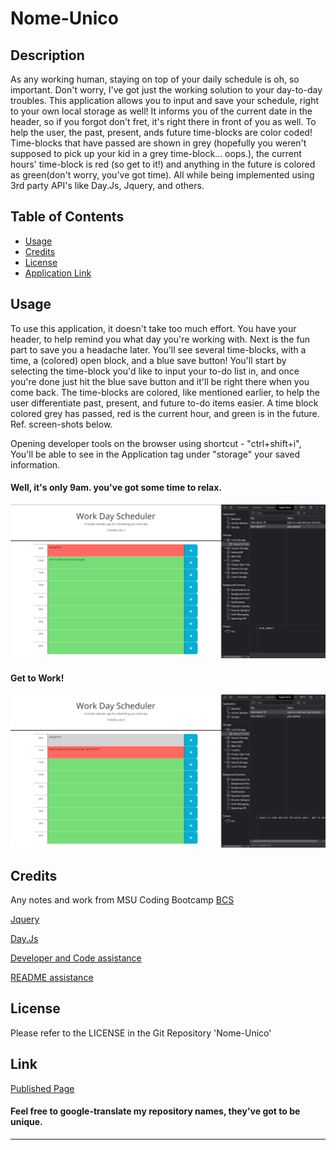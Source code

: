 # Nome-Unico

## Description

As any working human, staying on top of your daily schedule is oh, so important.  Don't worry, I've got just the working solution to your day-to-day troubles.  This application allows you to input and save your schedule, right to your own local storage as well!  It informs you of the current date in the header, so if you forgot don't fret, it's right there in front of you as well.  To help the user, the past, present, ands future time-blocks are color coded!  Time-blocks that have passed are shown in grey (hopefully you weren't supposed to pick up your kid in a grey time-block... oops.), the current hours' time-block is red (so get to it!) and anything in the future is colored as green(don't worry, you've got time). All while being implemented using 3rd party API's like Day.Js, Jquery, and others.


## Table of Contents

- [Usage](#usage)
- [Credits](#credits)
- [License](#license)
- [Application Link](#link)


## Usage

To use this application, it doesn't take too much effort.  You have your header, to help remind you what day you're working with.  Next is the fun part to save you a headache later.  You'll see several time-blocks, with a time, a (colored) open block, and a blue save button!  You'll start by selecting the time-block you'd like to input your to-do list in, and once you're done just hit the blue save button and it'll be right there when you come back.  The time-blocks are colored, like mentioned earlier, to help the user differentiate past, present, and future to-do items easier.  A time block colored grey has passed, red is the current hour, and green is in the future. Ref. screen-shots below.

Opening developer tools on the browser using shortcut - "ctrl+shift+i", You'll be able to see in the Application tag under "storage" your saved information.


#### Well, it's only 9am. you've got some time to relax.

<img src="02-Challenge\Assets\9amSS.png" alt="work day schedule with 9am current time" />

#### Get to Work!

<img src="02-Challenge\Assets\10amSS.png" alt="work day schedule with 10am current time" />


## Credits

Any notes and work from MSU Coding Bootcamp [BCS](https://courses.bootcampspot.com/)

[Jquery](https://api.jquery.com/)

[Day.Js](https://day.js.org/)

[Developer and Code assistance](https://developer.mozilla.org/en-US/)

[README assistance](https://coding-boot-camp.github.io/full-stack/github/professional-readme-guide.com/)





## License

Please refer to the LICENSE in the Git Repository 'Nome-Unico'


## Link
[Published Page](https://darlingdc2.github.io/nome-unico/)

#### Feel free to google-translate my repository names, they've got to be unique.
---
